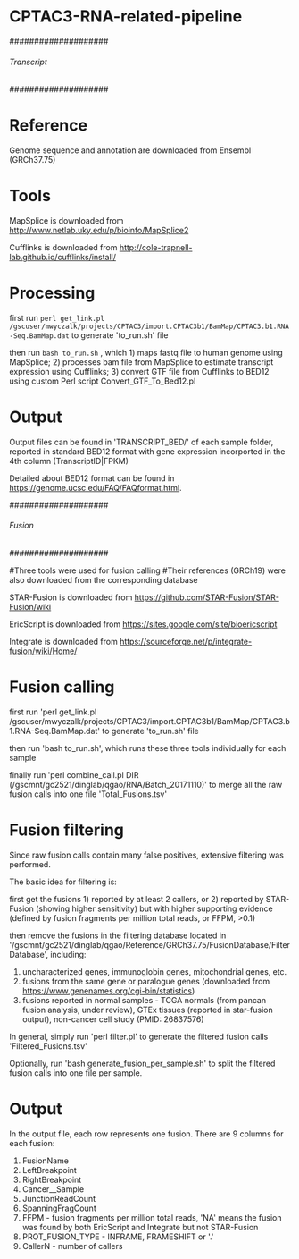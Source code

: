 # CPTAC3-RNA-related-pipeline

####################
###### Transcript 
####################

# Reference

Genome sequence and annotation are downloaded from Ensembl (GRCh37.75)

# Tools

MapSplice is downloaded from http://www.netlab.uky.edu/p/bioinfo/MapSplice2

Cufflinks is downloaded from http://cole-trapnell-lab.github.io/cufflinks/install/

# Processing

first run 
`perl get_link.pl /gscuser/mwyczalk/projects/CPTAC3/import.CPTAC3b1/BamMap/CPTAC3.b1.RNA-Seq.BamMap.dat`
to generate 'to_run.sh' file

then run `bash to_run.sh`
, which 1) maps fastq file to human genome using MapSplice; 2) processes bam file from MapSplice to estimate transcript expression using Cufflinks; 3) convert GTF file from Cufflinks to BED12 using custom Perl script Convert_GTF_To_Bed12.pl

# Output

Output files can be found in 'TRANSCRIPT_BED/' of each sample folder, reported in standard BED12 format with gene expression incorported in the 4th column (TranscriptID|FPKM)

Detailed about BED12 format can be found in https://genome.ucsc.edu/FAQ/FAQformat.html.





####################
###### Fusion
####################

#Three tools were used for fusion calling
#Their references (GRCh19) were also downloaded from the corresponding database

STAR-Fusion is downloaded from https://github.com/STAR-Fusion/STAR-Fusion/wiki

EricScript is downloaded from https://sites.google.com/site/bioericscript

Integrate is downloaded from https://sourceforge.net/p/integrate-fusion/wiki/Home/

# Fusion calling

first run 'perl get_link.pl /gscuser/mwyczalk/projects/CPTAC3/import.CPTAC3b1/BamMap/CPTAC3.b1.RNA-Seq.BamMap.dat' to generate 'to_run.sh' file

then run 'bash to_run.sh', which runs these three tools individually for each sample

finally run 'perl combine_call.pl DIR (/gscmnt/gc2521/dinglab/qgao/RNA/Batch_20171110)' to merge all the raw fusion calls into one file 'Total_Fusions.tsv'


# Fusion filtering

Since raw fusion calls contain many false positives, extensive filtering was performed.

The basic idea for filtering is:

first get the fusions 1) reported by at least 2 callers, or 2) reported by STAR-Fusion (showing higher sensitivity) but with higher supporting evidence (defined by fusion fragments per million total reads, or FFPM, >0.1)

then remove the fusions in the filtering database located in '/gscmnt/gc2521/dinglab/qgao/Reference/GRCh37.75/FusionDatabase/FilterDatabase', including:
1) uncharacterized genes, immunoglobin genes, mitochondrial genes, etc.
2) fusions from the same gene or paralogue genes (downloaded from https://www.genenames.org/cgi-bin/statistics)
3) fusions reported in normal samples - TCGA normals (from pancan fusion analysis, under review), GTEx tissues (reported in star-fusion output), non-cancer cell study (PMID: 26837576)

In general, simply run 'perl filter.pl' to generate the filtered fusion calls 'Filtered_Fusions.tsv'

Optionally, run 'bash generate_fusion_per_sample.sh' to split the filtered fusion calls into one file per sample.

# Output
In the output file, each row represents one fusion.
There are 9 columns for each fusion:
1) FusionName
2) LeftBreakpoint
3) RightBreakpoint
4) Cancer__Sample
5) JunctionReadCount
6) SpanningFragCount
7) FFPM                 - fusion fragments per million total reads, 'NA' means the fusion was found by both EricScript and Integrate but not STAR-Fusion
8) PROT_FUSION_TYPE     - INFRAME, FRAMESHIFT or '.'
9) CallerN              - number of callers
